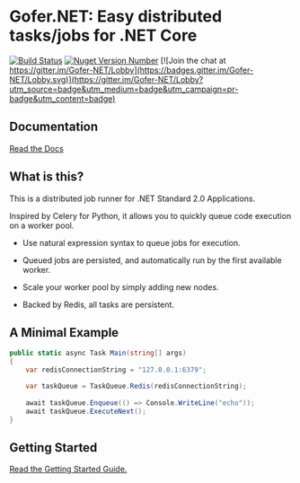 # Gofer.NET: Easy distributed tasks/jobs for .NET Core

[![Build Status](https://travis-ci.org/brthor/Gofer.NET.svg?branch=master)](https://travis-ci.org/brthor/Gofer.NET)
[![Nuget Version Number](https://img.shields.io/nuget/v/Gofer.NET.svg)](https://www.nuget.org/packages/Gofer.NET)
[![Join the chat at https://gitter.im/Gofer-NET/Lobby](https://badges.gitter.im/Gofer-NET/Lobby.svg)](https://gitter.im/Gofer-NET/Lobby?utm_source=badge&utm_medium=badge&utm_campaign=pr-badge&utm_content=badge)

## Documentation

[Read the Docs](https://brthor.github.io/gofer.net)

## What is this?

This is a distributed job runner for .NET Standard 2.0 Applications.

Inspired by Celery for Python, it allows you to quickly queue code execution on a worker pool.

- Use natural expression syntax to queue jobs for execution.

- Queued jobs are persisted, and automatically run by the first available worker.

- Scale your worker pool by simply adding new nodes.

- Backed by Redis, all tasks are persistent.

## A Minimal Example

```c#
public static async Task Main(string[] args)
{
    var redisConnectionString = "127.0.0.1:6379";

    var taskQueue = TaskQueue.Redis(redisConnectionString);
    
    await taskQueue.Enqueue(() => Console.WriteLine("echo"));
    await taskQueue.ExecuteNext();
}
```
 
## Getting Started

[Read the Getting Started Guide.](https://brthor.github.io/gofer.net/#getting-started)
 
